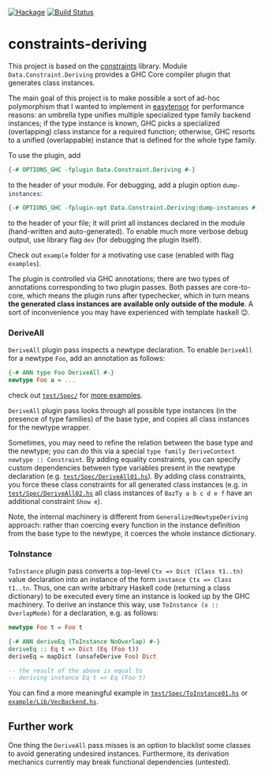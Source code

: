 [![Hackage](https://img.shields.io/hackage/v/constraints-deriving.svg)](https://hackage.haskell.org/package/constraints-deriving)
[![Build Status](https://secure.travis-ci.org/achirkin/constraints-deriving.svg)](http://travis-ci.org/achirkin/constraints-deriving)
# constraints-deriving

This project is based on the [constraints](http://hackage.haskell.org/package/constraints) library.
Module `Data.Constraint.Deriving` provides a GHC Core compiler plugin that generates class instances.

The main goal of this project is to make possible a sort of ad-hoc polymorphism that I wanted to
implement in [easytensor](http://hackage.haskell.org/package/easytensor) for performance reasons:
an umbrella type unifies multiple specialized type family backend instances;
if the type instance is known, GHC picks a specialized (overlapping) class instance for a required function;
otherwise, GHC resorts to a unified (overlappable) instance that is defined for the whole type family.

To use the plugin, add
```Haskell
{-# OPTIONS_GHC -fplugin Data.Constraint.Deriving #-}
```
to the header of your module.
For debugging, add a plugin option `dump-instances`:
```Haskell
{-# OPTIONS_GHC -fplugin-opt Data.Constraint.Deriving:dump-instances #-}
```
to the header of your file; it will print all instances declared in the module (hand-written and auto-generated).
To enable much more verbose debug output, use library flag `dev` (for debugging the plugin itself).

Check out `example` folder for a motivating use case (enabled with flag `examples`).

The plugin is controlled via GHC annotations; there are two types of annotations corresponding to two plugin passes.
Both passes are core-to-core, which means the plugin runs after typechecker,
which in turn means **the generated class instances are available only outside of the module**.
A sort of inconvenience you may have experienced with template haskell 😉.

### DeriveAll

`DeriveAll` plugin pass inspects a newtype declaration.
To enable `DeriveAll` for a newtype `Foo`, add an annotation as follows:
```Haskell
{-# ANN type Foo DeriveAll #-}
newtype Foo a = ...
```
check out [`test/Spec/`](https://github.com/achirkin/constraints-deriving/tree/master/test/Spec) for [more examples](https://github.com/achirkin/constraints-deriving/blob/master/test/Spec/DeriveAll04.hs#L19-L20).

`DeriveAll` plugin pass looks through all possible type instances (in the presence of type families) of the base type,
and copies all class instances for the newtype wrapper.

Sometimes, you may need to refine the relation between the base type and the newtype;
you can do this via a special `type family DeriveContext newtype :: Constraint`.
By adding equality constraints, you can specify custom dependencies between type variables present in the newtype declaration
(e.g. [`test/Spec/DeriveAll01.hs`](https://github.com/achirkin/constraints-deriving/blob/master/test/Spec/DeriveAll01.hs#L24)).
By adding class constraints, you force these class constraints for all generated class instances
(e.g. in [`test/Spec/DeriveAll02.hs`](https://github.com/achirkin/constraints-deriving/blob/master/test/Spec/DeriveAll02.hs#L37)
 all class instances of `BazTy a b c d e f` have an additional constraint `Show e`).


Note, the internal machinery is different from `GeneralizedNewtypeDeriving` approach:
rather than coercing every function in the instance definition from the base type to the newtype,
it coerces the whole instance dictionary.


### ToInstance

`ToInstance` plugin pass converts a top-level `Ctx => Dict (Class t1..tn)` value declaration into
an instance of the form `instance Ctx => Class t1..tn`.
Thus, one can write arbitrary Haskell code (returning a class dictionary) to be executed every time
an instance is looked up by the GHC machinery.
To derive an instance this way, use  `ToInstance (x :: OverlapMode)` for a declaration, e.g. as follows:
```Haskell
newtype Foo t = Foo t

{-# ANN deriveEq (ToInstance NoOverlap) #-}
deriveEq :: Eq t => Dict (Eq (Foo t))
deriveEq = mapDict (unsafeDerive Foo) Dict

-- the result of the above is equal to
-- deriving instance Eq t => Eq (Foo t)
```
You can find a more meaningful example in [`test/Spec/ToInstance01.hs`](https://github.com/achirkin/constraints-deriving/blob/master/test/Spec/ToInstance01.hs#L45-L47) or
[`example/Lib/VecBackend.hs`](https://github.com/achirkin/constraints-deriving/blob/master/example/Lib/VecBackend.hs).

## Further work

One thing the `DeriveAll` pass misses is an option to blacklist some classes to avoid generating undesired instances.
Furthermore, its derivation mechanics currently may break functional dependencies (untested).
